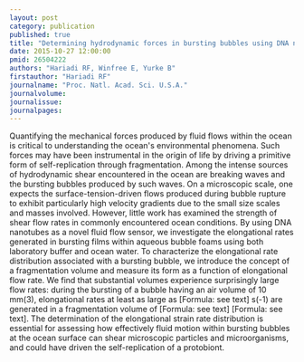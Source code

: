 ```yaml
---
layout: post
category: publication
published: true
title: "Determining hydrodynamic forces in bursting bubbles using DNA nanotube mechanics."
date: 2015-10-27 12:00:00
pmid: 26504222
authors: "Hariadi RF, Winfree E, Yurke B"
firstauthor: "Hariadi RF"
journalname: "Proc. Natl. Acad. Sci. U.S.A."
journalvolume: 
journalissue: 
journalpages: 
---
```


Quantifying the mechanical forces produced by fluid flows within the ocean is critical to understanding the ocean's environmental phenomena. Such forces may have been instrumental in the origin of life by driving a primitive form of self-replication through fragmentation. Among the intense sources of hydrodynamic shear encountered in the ocean are breaking waves and the bursting bubbles produced by such waves. On a microscopic scale, one expects the surface-tension-driven flows produced during bubble rupture to exhibit particularly high velocity gradients due to the small size scales and masses involved. However, little work has examined the strength of shear flow rates in commonly encountered ocean conditions. By using DNA nanotubes as a novel fluid flow sensor, we investigate the elongational rates generated in bursting films within aqueous bubble foams using both laboratory buffer and ocean water. To characterize the elongational rate distribution associated with a bursting bubble, we introduce the concept of a fragmentation volume and measure its form as a function of elongational flow rate. We find that substantial volumes experience surprisingly large flow rates: during the bursting of a bubble having an air volume of 10 mm(3), elongational rates at least as large as [Formula: see text] s(-1) are generated in a fragmentation volume of [Formula: see text] [Formula: see text]. The determination of the elongational strain rate distribution is essential for assessing how effectively fluid motion within bursting bubbles at the ocean surface can shear microscopic particles and microorganisms, and could have driven the self-replication of a protobiont.

